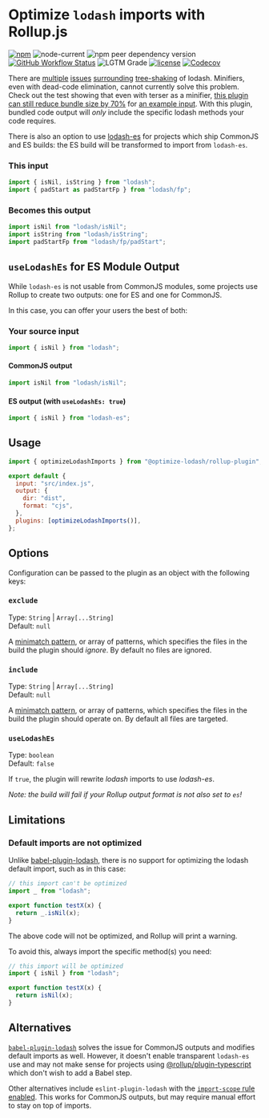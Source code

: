 # Optimize `lodash` imports with Rollup.js

[![npm](https://img.shields.io/npm/v/@optimize-lodash/rollup-plugin)](https://www.npmjs.com/package/@optimize-lodash/rollup-plugin)
![node-current](https://img.shields.io/node/v/@optimize-lodash/rollup-plugin)
![npm peer dependency version](https://img.shields.io/npm/dependency-version/@optimize-lodash/rollup-plugin/peer/rollup)
[![GitHub Workflow Status](https://img.shields.io/github/workflow/status/kyle-johnson/rollup-plugin-optimize-lodash-imports/CI)](https://github.com/kyle-johnson/rollup-plugin-optimize-lodash-imports/actions)
![LGTM Grade](https://img.shields.io/lgtm/grade/javascript/github/kyle-johnson/rollup-plugin-optimize-lodash-imports)
[![license](https://img.shields.io/npm/l/@optimize-lodash/rollup-plugin)](https://github.com/kyle-johnson/rollup-plugin-optimize-lodash-imports/blob/main/packages/rollup-plugin/LICENSE)
[![Codecov](https://img.shields.io/codecov/c/github/kyle-johnson/rollup-plugin-optimize-lodash-imports?flag=rollup-plugin&label=coverage)](https://app.codecov.io/gh/kyle-johnson/rollup-plugin-optimize-lodash-imports/)

There are [multiple](https://github.com/webpack/webpack/issues/6925) [issues](https://github.com/lodash/lodash/issues/3839) [surrounding](https://github.com/rollup/rollup/issues/1403) [tree-shaking](https://github.com/rollup/rollup/issues/691) of lodash. Minifiers, even with dead-code elimination, cannot currently solve this problem. Check out the test showing that even with terser as a minifier, [this plugin can still reduce bundle size by 70%](https://github.com/kyle-johnson/rollup-plugin-optimize-lodash-imports/blob/main/packages/rollup-plugin/tests/bundle-size.test.ts) for [an example input](https://github.com/kyle-johnson/rollup-plugin-optimize-lodash-imports/blob/main/packages/rollup-plugin/tests/fixtures/standard-and-fp.js). With this plugin, bundled code output will _only_ include the specific lodash methods your code requires.

There is also an option to use [lodash-es](https://www.npmjs.com/package/lodash-es) for projects which ship CommonJS and ES builds: the ES build will be transformed to import from `lodash-es`.

### This input

```javascript
import { isNil, isString } from "lodash";
import { padStart as padStartFp } from "lodash/fp";
```

### Becomes this output

```javascript
import isNil from "lodash/isNil";
import isString from "lodash/isString";
import padStartFp from "lodash/fp/padStart";
```

## `useLodashEs` for ES Module Output

While `lodash-es` is not usable from CommonJS modules, some projects use Rollup to create two outputs: one for ES and one for CommonJS.

In this case, you can offer your users the best of both:

### Your source input

```javascript
import { isNil } from "lodash";
```

#### CommonJS output

```javascript
import isNil from "lodash/isNil";
```

#### ES output (with `useLodashEs: true`)

```javascript
import { isNil } from "lodash-es";
```

## Usage

```javascript
import { optimizeLodashImports } from "@optimize-lodash/rollup-plugin";

export default {
  input: "src/index.js",
  output: {
    dir: "dist",
    format: "cjs",
  },
  plugins: [optimizeLodashImports()],
};
```

## Options

Configuration can be passed to the plugin as an object with the following keys:

### `exclude`

Type: `String` | `Array[...String]`<br>
Default: `null`

A [minimatch pattern](https://github.com/isaacs/minimatch), or array of patterns, which specifies the files in the build the plugin should _ignore_. By default no files are ignored.

### `include`

Type: `String` | `Array[...String]`<br>
Default: `null`

A [minimatch pattern](https://github.com/isaacs/minimatch), or array of patterns, which specifies the files in the build the plugin should operate on. By default all files are targeted.

### `useLodashEs`

Type: `boolean`<br>
Default: `false`

If `true`, the plugin will rewrite _lodash_ imports to use _lodash-es_.

_Note: the build will fail if your Rollup output format is not also set to `es`!_

## Limitations

### Default imports are not optimized

Unlike [babel-plugin-lodash](https://github.com/lodash/babel-plugin-lodash), there is no support for optimizing the lodash default import, such as in this case:

```javascript
// this import can't be optimized
import _ from "lodash";

export function testX(x) {
  return _.isNil(x);
}
```

The above code will not be optimized, and Rollup will print a warning.

To avoid this, always import the specific method(s) you need:

```javascript
// this import will be optimized
import { isNil } from "lodash";

export function testX(x) {
  return isNil(x);
}
```

## Alternatives

[`babel-plugin-lodash`](https://www.npmjs.com/package/babel-plugin-lodash) solves the issue for CommonJS outputs and modifies default imports as well. However, it doesn't enable transparent `lodash-es` use and may not make sense for projects using [@rollup/plugin-typescript](https://www.npmjs.com/package/@rollup/plugin-typescript) which don't wish to add a Babel step.

Other alternatives include `eslint-plugin-lodash` with the [`import-scope` rule enabled](https://github.com/wix/eslint-plugin-lodash/blob/HEAD/docs/rules/import-scope.md). This works for CommonJS outputs, but may require manual effort to stay on top of imports.
